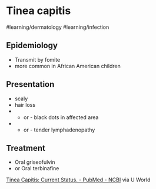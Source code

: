 # Tinea capitis
#learning/dermatology
#learning/infection

## Epidemiology
* Transmit by fomite
* more common in African American children

## Presentation
* scaly
* hair loss
* + or - black dots in affected area
* + or - tender lymphadenopathy

## Treatment
* Oral griseofulvin
* or Oral terbinafine

[Tinea Capitis: Current Status.  - PubMed - NCBI](https://www.ncbi.nlm.nih.gov/pubmed/27599708) via U World